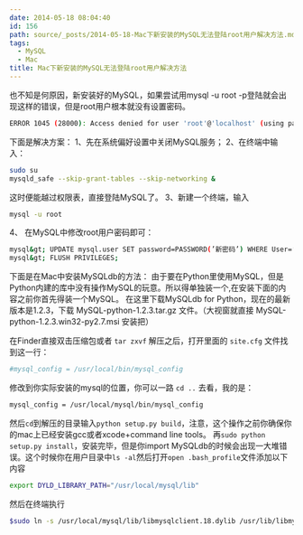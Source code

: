 ```yaml
---
date: 2014-05-18 08:04:40
id: 156
path: source/_posts/2014-05-18-Mac下新安装的MySQL无法登陆root用户解决方法.md
tags:
  - MySQL
  - Mac
title: Mac下新安装的MySQL无法登陆root用户解决方法
---
```


也不知是何原因，新安装好的MySQL，如果尝试用mysql -u root -p登陆就会出现这样的错误，但是root用户根本就没有设置密码。

``` bash
ERROR 1045 (28000): Access denied for user 'root'@'localhost' (using password: NO)
```

下面是解决方案：
1、先在系统偏好设置中关闭MySQL服务；
2、在终端中输入：

<!-- more -->

``` bash
sudo su
mysqld_safe --skip-grant-tables --skip-networking &
```

这时便能越过权限表，直接登陆MySQL了。
3、新建一个终端，输入

``` bash
mysql -u root
```

4、 在MySQL中修改root用户密码即可：

``` bash
mysql&gt; UPDATE mysql.user SET password=PASSWORD(’新密码’) WHERE User=’root’;
mysql&gt; FLUSH PRIVILEGES;
```



下面是在Mac中安装MySQLdb的方法：
由于要在Python里使用MySQL，但是Python内建的库中没有操作MySQL的玩意。所以得单独装一个,在安装下面的内容之前你首先得装一个MySQL。
在这里下载MySQLdb for Python，现在的最新版本是1.2.3，下载 MySQL-python-1.2.3.tar.gz 文件。（大视窗就直接 MySQL-python-1.2.3.win32-py2.7.msi 安装把）

在Finder直接双击压缩包或者 `tar zxvf` 解压之后，打开里面的 `site.cfg`  文件找到这一行：

``` bash
#mysql_config = /usr/local/bin/mysql_config
```

修改到你实际安装的mysql的位置，你可以一路 `cd ..` 去看，我的是：

``` bash
mysql_config = /usr/local/mysql/bin/mysql_config
```

然后`cd`到解压的目录输入`python setup.py build`，注意，这个操作之前你确保你的mac上已经安装gcc或者xcode+command line tools。
再`sudo python setup.py install`，安装完毕，但是你import MySQLdb的时候会出现一大堆错误。这个时候你在用户目录中`ls -al`然后打开`open .bash_profile`文件添加以下内容

``` bash
export DYLD_LIBRARY_PATH="/usr/local/mysql/lib"
```

然后在终端执行

``` bash
$sudo ln -s /usr/local/mysql/lib/libmysqlclient.18.dylib /usr/lib/libmysqlclient.18.dylib
```
